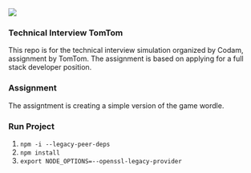 <img src='https://camo.githubusercontent.com/9633ba7687fe294301734b7516c64a92cbd756558850330837115ace9c610f3a/68747470733a2f2f692e696d6775722e636f6d2f795870526636302e706e67'>

### Technical Interview TomTom
This repo is for the technical interview simulation organized by Codam, assignment by TomTom. The assignment is based on applying for a full stack developer position. 

### Assignment
The assigntment is creating a simple version of the game wordle. 


### Run Project
1. `npm -i --legacy-peer-deps` 
2. `npm install` 
3. `export NODE_OPTIONS=--openssl-legacy-provider`

